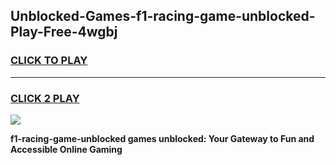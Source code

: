 
## Unblocked-Games-f1-racing-game-unblocked-Play-Free-4wgbj
<h3>
<a href="https://premium76.site?title=f1-racing-game-unblocked&ref=21A">CLICK TO PLAY</a></h3>
<hr>

<h3>
<a href="https://premium76.site?title=f1-racing-game-unblocked&ref=21A">CLICK 2 PLAY</a>
  
</h3>

<a href="https://premium76.site?title=f1-racing-game-unblocked&ref=21A"><img src="https://clearcache.store/games.png"></a>


**f1-racing-game-unblocked games unblocked: Your Gateway to Fun and Accessible Online Gaming**
